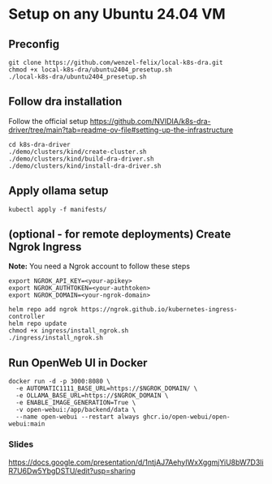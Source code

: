 # Setup on any Ubuntu 24.04 VM
## Preconfig
```
git clone https://github.com/wenzel-felix/local-k8s-dra.git
chmod +x local-k8s-dra/ubuntu2404_presetup.sh
./local-k8s-dra/ubuntu2404_presetup.sh
```
## Follow dra installation 
Follow the official setup https://github.com/NVIDIA/k8s-dra-driver/tree/main?tab=readme-ov-file#setting-up-the-infrastructure
```
cd k8s-dra-driver
./demo/clusters/kind/create-cluster.sh
./demo/clusters/kind/build-dra-driver.sh
./demo/clusters/kind/install-dra-driver.sh
```



## Apply ollama setup
```
kubectl apply -f manifests/
```

## (optional - for remote deployments) Create Ngrok Ingress
**Note:** You need a Ngrok account to follow these steps
```
export NGROK_API_KEY=<your-apikey>
export NGROK_AUTHTOKEN=<your-authtoken>
export NGROK_DOMAIN=<your-ngrok-domain>
```
```
helm repo add ngrok https://ngrok.github.io/kubernetes-ingress-controller
helm repo update
chmod +x ingress/install_ngrok.sh
./ingress/install_ngrok.sh
```

## Run OpenWeb UI in Docker
```
docker run -d -p 3000:8080 \
  -e AUTOMATIC1111_BASE_URL=https://$NGROK_DOMAIN/ \
  -e OLLAMA_BASE_URL=https://$NGROK_DOMAIN \
  -e ENABLE_IMAGE_GENERATION=True \
  -v open-webui:/app/backend/data \
  --name open-webui --restart always ghcr.io/open-webui/open-webui:main 
```


### Slides
https://docs.google.com/presentation/d/1ntjAJ7AehyIWxXggmjYiU8bW7D3liR7U6Dw5YbgDSTU/edit?usp=sharing
